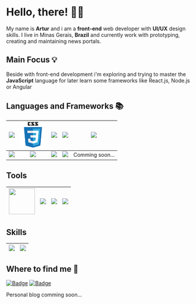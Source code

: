 
# Hello, there! 👋🏼

My name is **Artur** and i am a **front-end** web developer with **UI/UX** design skills.
I live in Minas Gerais, **Brazil** and currently work with prototyping, creating and maintaining news portals.

## Main Focus 💡

Beside with front-end development i'm exploring and trying to master the **JavaScript** language for later learn some frameworks like React.js, Node.js or Angular

## Languages and Frameworks 📚


| <img src="https://camo.githubusercontent.com/ac7ca48827aef70b332b0520d213fe6f4468b2db7d37d98d4287f215a4382ba9/68747470733a2f2f7777772e766563746f726c6f676f2e7a6f6e652f6c6f676f732f77335f68746d6c352f77335f68746d6c352d617232312e737667"> | <img src="https://raw.githubusercontent.com/devicons/devicon/0d6c64dbbf311879f7d563bfc3ccf559f9ed111c/icons/css3/css3-original-wordmark.svg" width="70"> | <img src="https://raw.githubusercontent.com/abranhe/programming-languages-logos/master/src/javascript/javascript.svg" width="70px"> | <img src="https://upload.wikimedia.org/wikipedia/commons/thumb/2/27/PHP-logo.svg/2560px-PHP-logo.svg.png" width="100px"> | <img src="https://cdn.worldvectorlogo.com/logos/bootstrap-4.svg" width="70px">
|:-:|:-:|:-:|:-:|:-:|
<img src="https://owlcarousel2.github.io/OwlCarousel2/assets/img/owl-logo.png" width="70px">| <img src="https://upload.wikimedia.org/wikipedia/commons/thumb/c/c9/JSON_vector_logo.svg/2048px-JSON_vector_logo.svg.png" width="70px">| <img src="https://wallacesilva.com/blog/wp-content/uploads/2015/08/jQuery-logo.png" width="70px"> |<img src="https://marcas-logos.net/wp-content/uploads/2020/11/MySQL-logo.png" width="70px"> |  Comming soon...



## Tools


| <img src="https://cdn.worldvectorlogo.com/logos/figma-1.svg" width="70px" height="70px"> | <img src="https://raw.githubusercontent.com/bestofjs/bestofjs-webui/master/public/logos/vscode.svg" width="70px"> | <img src="https://raw.githubusercontent.com/detain/svg-logos/master/svg/git.svg" width="100px">|<img src="https://pbs.twimg.com/profile_images/621577553376100352/lvR3kClO_400x400.png" width="70x">
|:-:|:-:|:-:|:-:|

## Skills


| <img src="https://upload.wikimedia.org/wikipedia/commons/thumb/7/7f/Responsive_Web_Design_Logo.svg/1200px-Responsive_Web_Design_Logo.svg.png" width="100px"> | <img src="https://nextgenerationtechnologies.in/uploads/page/33/thumb_750X750_ui_ux_design_logo.png" width="130px"> | 
|:-:|:-:|

## Where to find me 📌
[![Badge](https://img.shields.io/badge/-LinkedIn-%230173B1?style=for-the-badge&labelColor=230F97D2&logo=linkedin&logoColor=white&link=https://www.linkedin.com/in/artur-bernardes-42132a1a4/)](https://www.linkedin.com/in/artur-bernardes-42132a1a4/) [![Badge](https://img.shields.io/badge/-Gmail-%23BB001B?style=for-the-badge&labelColor=23BB001B&logo=gmail&logoColor=white&link=mailto:artur.fb.95@gmail.com)](mailto:artur.fb.95@gmail.com)

Personal blog comming soon...
